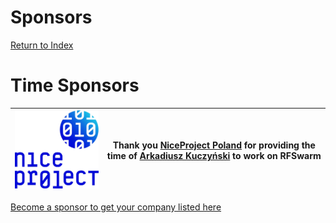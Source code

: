 # Sponsors
[Return to Index](README.md)

# Time Sponsors

|[![Image](Images/Sponsor_NiceProject_300.png)](https://niceproject.eu/)|Thank you [NiceProject Poland](https://niceproject.eu/) for providing the time of [Arkadiusz Kuczyński](/ArekKuczynski) to work on RFSwarm|
|----|----|


[Become a sponsor to get your company listed here](https://github.com/sponsors/damies13?frequency=recurring&sponsor=damies13)

